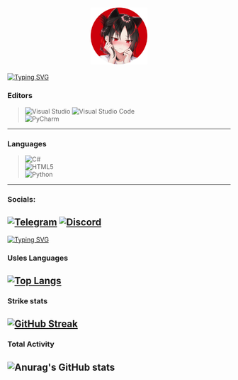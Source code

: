 <h3 align="center"><img src="https://github.com/Mr0Shad0w/Mr0Shad0w/blob/main/assets/avatar.png" height="128"/></h3>

<a href="https://git.io/typing-svg"><img src="https://readme-typing-svg.demolab.com?font=Fira+Code&size=42&pause=1000&color=BD0000&center=true&vCenter=true&random=false&width=1920&lines=Hello+World!_" alt="Typing SVG" /></a>

### Editors
> ![Visual Studio](https://img.shields.io/badge/Visual%20Studio-5C2D91.svg?style=for-the-badge&logo=visual-studio&logoColor=white)
> ![Visual Studio Code](https://img.shields.io/badge/Visual%20Studio%20Code-0078d7.svg?style=for-the-badge&logo=visual-studio-code&logoColor=white)\
> ![PyCharm](https://img.shields.io/badge/pycharm-143?style=for-the-badge&logo=pycharm&logoColor=black&color=black&labelColor=green)
---

### Languages
> ![C#](https://img.shields.io/badge/c%23-%23239120.svg?style=for-the-badge&logo=c-sharp&logoColor=white)\
> ![HTML5](https://img.shields.io/badge/html5-%23E34F26.svg?style=for-the-badge&logo=html5&logoColor=white)\
> ![Python](https://img.shields.io/badge/python-3670A0?style=for-the-badge&logo=python&logoColor=ffdd54)
---

### Socials:
[![Telegram](https://img.shields.io/badge/-Telegram-090909?style=for-the-badge&logo=telegram&logoColor=27A0D9)](https://t.me/Mr0Shad0w)
[![Discord](https://img.shields.io/badge/-Discord-090909?style=for-the-badge&logo=Discord)](https://discord.com/users/482498541345046538/)
---


<a href="https://git.io/typing-svg"><img src="https://readme-typing-svg.demolab.com?font=Fira+Code&size=42&pause=1000&color=BD0000&center=true&vCenter=true&random=false&width=1920&lines=My+Stats_" alt="Typing SVG" /></a>

### Usles Languages
[![Top Langs](https://github-readme-stats.vercel.app/api/top-langs/?username=Mr0Shad0w&layout=compact)](https://github.com/Mr0Shad0w)
---

### Strike stats
[![GitHub Streak](https://github-readme-streak-stats.herokuapp.com?user=Mr0Shad0w&theme=shadow-red&hide_border=false&date_format=j%20M%5B%20Y%5D&mode=weekly)](https://github.com/Mr0Shad0w)
---

### Total Activity
![Anurag's GitHub stats](https://github-readme-stats.vercel.app/api?username=Mr0Shad0w&show_icons=true&theme=shadow_red)
---
